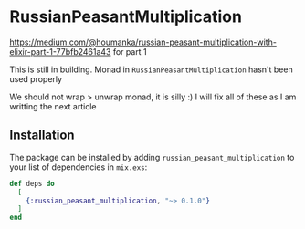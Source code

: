 # RussianPeasantMultiplication

https://medium.com/@houmanka/russian-peasant-multiplication-with-elixir-part-1-77bfb2461a43 for part 1

This is still in building. Monad in `RussianPeasantMultiplication` hasn't been used properly

We should not wrap > unwrap monad, it is silly :) 
I will fix all of these as I am writting the next article

## Installation

The package can be installed by adding `russian_peasant_multiplication` to your list of dependencies in `mix.exs`:

```elixir
def deps do
  [
    {:russian_peasant_multiplication, "~> 0.1.0"}
  ]
end
```

